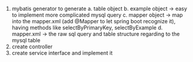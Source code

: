 1. mybatis generator to generate
    a. table object
    b. example object -> easy to implement more complicated mysql query
    c. mapper object -> map into the mapper.xml (add @Mapper to let spring boot recognize it), having methods like selectByPrimaryKey, selectByExample
    d. mapper.xml -> the raw sql query and table structure regarding to the mysql table
2. create controller
3. create service interface and implement it
